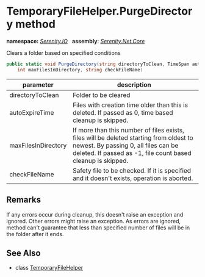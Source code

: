 # TemporaryFileHelper.PurgeDirectory method
**namespace:** *[Serenity.IO](../../README.md#serenity.io-namespace)*   **assembly**: *[Serenity.Net.Core](../../README.md)*

Clears a folder based on specified conditions

```csharp
public static void PurgeDirectory(string directoryToClean, TimeSpan autoExpireTime, 
    int maxFilesInDirectory, string checkFileName)
```

| parameter | description |
| --- | --- |
| directoryToClean | Folder to be cleared |
| autoExpireTime | Files with creation time older than this is deleted. If passed as 0, time based cleanup is skipped. |
| maxFilesInDirectory | If more than this number of files exists, files will be deleted starting from oldest to newest. By passing 0, all files can be deleted. If passed as -1, file count based cleanup is skipped. |
| checkFileName | Safety file to be checked. If it is specified and it doesn't exists, operation is aborted. |

## Remarks

If any errors occur during cleanup, this doesn't raise an exception and ignored. Other errors might raise an exception. As errors are ignored, method can't guarantee that less than specified number of files will be in the folder after it ends.

## See Also

* class [TemporaryFileHelper](../TemporaryFileHelper.md)